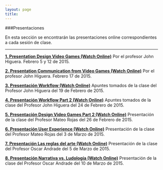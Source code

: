 ```yaml
---
layout: page
title: 
--- 
```

###Presentaciones

En esta sección se encontrarán las presentaciones online correspondientes a cada sesión de clase. 
- - - 

**[1. Presentation Design Video Games (Watch Online)](http://videojuegosun.github.io/Design/)** Por el profesor John Higuera. Febrero 5 y 12 de 2015. 

**[2. Presentation Communication from Video Games (Watch Online)](http://videojuegosun.github.io/Communication/)** Por el profesor John Higuera. Febrero 17 de 2015. 

**[3. Presentación Workflow (Watch Online)](http://videojuegosun.github.io/Workflow)** Apuntes tomados de la clase del Profesor John Higuera del 19 de Febrero de 2015.

**[4. Presentación Workflow Part 2 (Watch Online)](http://videojuegosun.github.io/WorkflowPart2/)** Apuntes tomados de la clase del Profesor John Higuera del 24 de Febrero de 2015.

**[5. Presentación Design Video Games Part 2 (Watch Online)](http://videojuegosun.github.io/Design2/)** Presentación de la clase del Profesor Mateo Rojas del 26 de Febrero de 2015.

**[6. Presentación User Experience (Watch Online)](http://videojuegosun.github.io/UserExperience/)** Presentación de la clase del Profesor Mateo Rojas del 3 de Marzo de 2015.

**[7. Presentación Las reglas del arte (Watch Online)](http://videojuegosun.github.io/RulesArt/)** Presentación de la clase del Profesor Oscar Andrade del 5 de Marzo de 2015.

**[8. Presentación Narrativa vs. Ludología (Watch Online)](http://videojuegosun.github.io/Narrative-Ludology/)** Presentación de la clase del Profesor Oscar Andrade del 10 de Marzo de 2015.